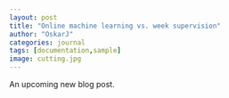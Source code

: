 ```yaml
---
layout: post
title: "Online machine learning vs. week supervision"
author: "OskarJ"
categories: journal
tags: [documentation,sample]
image: cutting.jpg
---
```


An upcoming new blog post.
